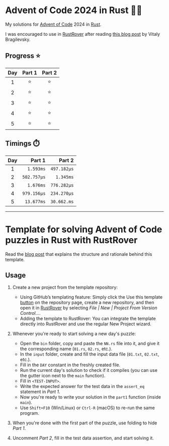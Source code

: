 # Advent of Code 2024 in Rust :christmas_tree::crab:

My solutions for [Advent of Code](https://adventofcode.com/2024) 2024 in [Rust](https://www.rust-lang.org/).

I was encouraged to use in [RustRover](https://www.jetbrains.com/rust/) after
reading [this blog post](https://blog.jetbrains.com/rust/2024/11/29/advent-of-code-in-rust-for-the-rest-of-us/)
by Vitaly Bragilevsky.

## Progress :star:

| Day | Part 1 | Part 2 |
|:---:|:------:|:------:|
|  1  | :star: | :star: |
|  2  | :star: | :star: |
|  3  | :star: | :star: |
|  4  | :star: | :star: |
|  5  | :star: | :star: |

## Timings :stopwatch:

| Day |      Part 1 |      Part 2 |
|:---:|------------:|------------:|
|  1  |   `1.593ms` | `497.182µs` |
|  2  | `502.757µs` |   `1.345ms` |
|  3  |   `1.676ms` | `776.282µs` |
|  4  | `979.156µs` | `234.270µs` |
|  5  |  `13.677ms` | `30.662.ms` |

***

# Template for solving Advent of Code puzzles in Rust with RustRover

Read the [blog post](https://blog.jetbrains.com/rust/2024/11/29/advent-of-code-in-rust-for-the-rest-of-us/) that
explains the structure and rationale behind this template.

## Usage

1. Create a new project from the template repository:
    - Using GitHub’s templating feature: Simply click the Use this
      template [button](https://github.com/new?template_name=advent-of-code-rust-template&template_owner=bravit) on the
      repository page, create a new repository, and then open it in [RustRover](https://www.jetbrains.com/rust/) by
      selecting *File | New | Project From Version Control…*.
    - Adding the template to RustRover: You can integrate the template directly into RustRover and use the regular New
      Project wizard.

2. Whenever you're ready to start solving a new day's puzzle:
    - Open the `bin` folder, copy and paste the `NN.rs` file into it, and give it the corresponding name (`01.rs`,
      `02.rs`, etc.).
    - In the `input` folder, create and fill the input data file (`01.txt`, `02.txt`, etc.).
    - Fill in the `DAY` constant in the freshly created file.
    - Run the current day's solution to check if it compiles (you can use the gutter icon next to the `main` function).
    - Fill in `<TEST-INPUT>`.
    - Write the expected answer for the test data in the `assert_eq` statement in *Part 1*.
    - Now you're ready to write your solution in the `part1` function (inside `main`).
    - Use `Shift+F10` (Win/Linux) or `Ctrl-R` (macOS) to re-run the same program.

3. When you're done with the first part of the puzzle, use folding to hide *Part 1*.

4. Uncomment *Part 2*, fill in the test data assertion, and start solving it.
